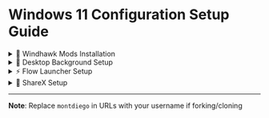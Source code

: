 # Windows 11 Configuration Setup Guide

<details>
<summary>📌 Windhawk Mods Installation</summary>

### 1. Download Windhawk
[Download Windhawk](https://windhawk.net/download)

### 2. Install Required Plugins
Download configurations from [windows11 repository](https://github.com/montdiego/windows11):

| Plugin Name | Configuration File |
|-------------|--------------------|
| Taskbar auto-hide when maximized | Default |
| Taskbar Clock Customization | [config.json](https://github.com/montdiego/windows11/blob/main/clock.json) |
| Taskbar height and icon size | [config.json](https://github.com/montdiego/windows11/blob/main/taskbar_size.json) |
| Taskbar tray system icon tweaks | [config.json](https://github.com/montdiego/windows11/blob/main/tray_icons.json) |
| Notification Center Styler | [config.json](https://github.com/montdiego/windows11/blob/main/notifications.json) |
| Start Menu Styler | [config.json](https://github.com/montdiego/windows11/blob/main/start_menu.json) |
| Taskbar Styler | [config.json](https://github.com/montdiego/windows11/blob/main/taskbar.json) |

**Installation Steps**:
1. Open Windhawk
2. Click `Install Mod` → `Import from File`
3. Select downloaded JSON files

</details>

<details>
<summary>🎨 Desktop Background Setup</summary>

1. Download wallpaper:  
   [custom-background.jpg](https://github.com/montdiego/windows11/blob/main/background.jpg)
2. Right-click image → "Set as desktop background"

</details>

<details>
<summary>⚡ Flow Launcher Setup</summary>

### 1. Install Application
[Download Flow Launcher](https://github.com/Flow-Launcher/Flow.Launcher/releases)

### 2. Apply Configuration
1.- Hide when on Try
2.- Start UP on windows start

### 3. Install Theme
1. Download: [theme.json](https://github.com/montdiego/windows11/blob/main/flow_launcher.xaml)
2. Place in:  
   `%AppData%\FlowLauncher\Themes`

</details>

<details>
<summary>📸 ShareX Setup</summary>

### 1. Install Application
[Download ShareX](https://getsharex.com/)

### 2. Import Settings
1. Download: [sharex-config.sxcr](https://github.com/montdiego/windows11/blob/main/sharex/sharex-config.sxcr)
2. In ShareX:  
   `Tools > Import/Export > Import settings...`

</details>

---

**Note**: Replace `montdiego` in URLs with your username if forking/cloning
